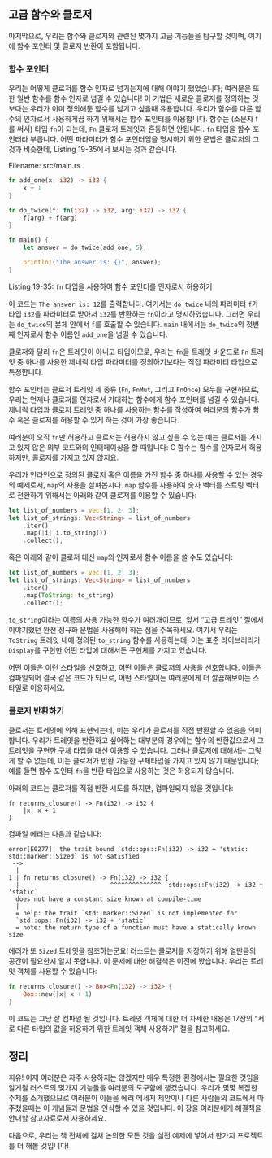 ## 고급 함수와 클로저

마지막으로, 우리는 함수와 클로저와 관련된 몇가지 고급 기능들을 탐구할 것이며,
여기에 함수 포인터 및 클로저 반환이 포함됩니다.

### 함수 포인터

우리는 어떻게 클로저를 함수 인자로 넘기는지에 대해 이야기 했었습니다;
여러분은 또한 일반 함수를 함수 인자로 넘길 수 있습니다! 이 기법은 새로운
클로저를 정의하는 것보다는 우리가 이미 정의해둔 함수를 넘기고 싶을때
유용합니다. 우리가 함수를 다른 함수의 인자로서 사용하게끔 하기 위해서는
함수 포인터를 이용합니다. 함수는 (소문자 f를 써서) 타입 `fn`이 되는데,
`Fn` 클로저 트레잇과 혼동하면 안됩니다. `fn` 타입을 함수 포인터라
부릅니다. 어떤 파라미터가 함수 포인터임을 명시하기 위한 문법은 클로저의
그것과 비슷한데, Listing 19-35에서 보시는 것과 같습니다.

<span class="filename">Filename: src/main.rs</span>

```rust
fn add_one(x: i32) -> i32 {
    x + 1
}

fn do_twice(f: fn(i32) -> i32, arg: i32) -> i32 {
    f(arg) + f(arg)
}

fn main() {
    let answer = do_twice(add_one, 5);

    println!("The answer is: {}", answer);
}
```

<span class="caption">Listing 19-35: `fn` 타입을 사용하여
함수 포인터를 인자로서 허용하기</span>

이 코드는 `The answer is: 12`를 출력합니다. 여기서는 `do_twice` 내의 파라미터
`f`가 타입 `i32`을 파라미터로 받아서 `i32`를 반환하는 `fn`이라고 명시하였습니다.
그러면 우리는 `do_twice`의 본체 안에서 `f`를 호출할 수 있습니다. `main` 내에서는
`do_twice`의 첫번째 인자로서 함수 이름인 `add_one`을 넘길 수 있습니다.

클로저와 달리 `fn`은 트레잇이 아니고 타입이므로, 우리는 `fn`을 트레잇 바운드로
`Fn` 트레잇 중 하나를 사용한 제네릭 타입 파라미터를 정의하기보다는 직접 파라미터
타입으로 특정합니다.

함수 포인터는 클로저 트레잇 세 종류 (`Fn`, `FnMut`, 그리고 `FnOnce`)
모두를 구현하므로, 우리는 언제나 클로저를 인자로서 기대하는 함수에게 함수
포인터를 넘길 수 있습니다. 제네릭 타입과 클로저 트레잇 중 하나를 사용하는
함수를 작성하여 여러분의 함수가 함수 혹은 클로저를 허용할 수 있게 하는 것이
가장 좋습니다.

여러분이 오직 `fn`만 허용하고 클로저는 허용하지 않고 싶을 수 있는 예는
클로저를 가지고 있지 않은 외부 코드와의 인터페이싱을 할 때입니다: C 함수는
함수를 인자로서 허용하지만, 클로저를 가지고 있지 않지요.

우리가 인라인으로 정의된 클로저 혹은 이름을 가진 함수 중 하나를 사용할 수 있는
경우의 예제로서, `map`의 사용을 살펴봅시다. `map` 함수를 사용하여 숫자
벡터를 스트링 벡터로 전환하기 위해서는 아래와 같이 클로저를 이용할 수 있습니다:

```rust
let list_of_numbers = vec![1, 2, 3];
let list_of_strings: Vec<String> = list_of_numbers
    .iter()
    .map(|i| i.to_string())
    .collect();
```

혹은 아래와 같이 클로저 대신 `map`의 인자로서 함수 이름을 쓸 수도
있습니다:

```rust
let list_of_numbers = vec![1, 2, 3];
let list_of_strings: Vec<String> = list_of_numbers
    .iter()
    .map(ToString::to_string)
    .collect();
```

`to_string`이라는 이름의 사용 가능한 함수가 여러개이므로, 앞서 “고급
트레잇” 절에서 이야기했던 완전 정규화 문법을 사용해야 하는 점을 주목하세요.
여기서 우리는 `ToString` 트레잇 내에 정의된 `to_string` 함수를
사용하는데, 이는 표준 라이브러리가 `Display`를 구현한 어떤 타입에
대해서든 구현체를 가지고 있습니다.

어떤 이들은 이런 스타일을 선호하고, 어떤 이들은 클로저의 사용을 선호합니다. 이들은 컴파일되어
결국 같은 코드가 되므로, 어떤 스타일이든 여러분에게 더 깔끔해보이는 스타일로 이용하세요.

### 클로저 반환하기

클로저는 트레잇에 의해 표현되는데, 이는 우리가 클로저를 직접 반환할 수 없음을
의미합니다. 우리가 트레잇을 반환하고 싶어하는 대부분의 경우에는 함수의
반환값으로서 그 트레잇을 구현한 구체 타입을 대신 이용할 수 있습니다.
그러나 클로저에 대해서는 그렇게 할 수 없는데, 이는 클로저가 반환 가능한
구체타입을 가지고 있지 않기 때문입니다; 예를 들면 함수 포인터 `fn`을 반환
타입으로 사용하는 것은 허용되지 않습니다.

아래의 코드는 클로저를 직접 반환 시도를 하지만, 컴파일되지 않을 것입니다:

```rust,ignore
fn returns_closure() -> Fn(i32) -> i32 {
    |x| x + 1
}
```

컴파일 에러는 다음과 같습니다:

```text
error[E0277]: the trait bound `std::ops::Fn(i32) -> i32 + 'static:
std::marker::Sized` is not satisfied
 -->
  |
1 | fn returns_closure() -> Fn(i32) -> i32 {
  |                         ^^^^^^^^^^^^^^ `std::ops::Fn(i32) -> i32 + 'static`
  does not have a constant size known at compile-time
  |
  = help: the trait `std::marker::Sized` is not implemented for
  `std::ops::Fn(i32) -> i32 + 'static`
  = note: the return type of a function must have a statically known size
```

에러가 또 `Sized` 트레잇을 참조하는군요! 러스트는 클로저를 저장하기 위해
얼만큼의 공간이 필요한지 알지 못합니다. 이 문제에 대한 해결책은 이전에 봤습니다.
우리는 트레잇 객체를 사용할 수 있습니다:

```rust
fn returns_closure() -> Box<Fn(i32) -> i32> {
    Box::new(|x| x + 1)
}
```

이 코드는 그냥 잘 컴파일 될 것입니다. 트레잇 객체에 대한 더 자세한 내용은
17장의 “서로 다른 타입의 값을 허용하기 위한 트레잇 객체 사용하기” 절을
참고하세요.

## 정리

휘유! 이제 여러분은 자주 사용하지는 않겠지만 매우 특정한 환경에서는
필요한 것임을 알게될 러스트의 몇가지 기능들을 여러분의 도구함에 챙겼습니다.
우리가 몇몇 복잡한 주제를 소개했으므로 여러분이 이들을 에러 메세지
제안이나 다른 사람들의 코드에서 마주쳤을때는 이 개념들과 문법을 인식할
수 있을 것입니다. 이 장을 여러분에게 해결책을 안내할 참고자료로서
사용하세요.

다음으로, 우리는 책 전체에 걸처 논의한 모든 것을 실전 예제에 넣어서
한가지 프로젝트를 더 해볼 것입니다!
